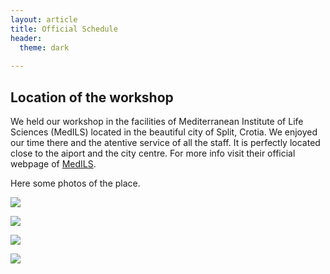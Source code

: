 ```yaml
---
layout: article
title: Official Schedule
header:
  theme: dark
    
---
```


## Location of the workshop

We held our workshop in the facilities of Mediterranean Institute of Life Sciences (MedILS) located in the beautiful city of Split, Crotia. We enjoyed our time there and the atentive service of all the staff. It is perfectly located close to the aiport and the city centre. For more info visit their official webpage of [MedILS](http://www.medils.org/).

Here some photos of the place.  

![](https://i.imgur.com/a5qUBI0.png)


![](https://i.imgur.com/MLn2oBy.png)


![](https://i.imgur.com/bcD5Sth.png)


![](https://i.imgur.com/olW07F8.png)


